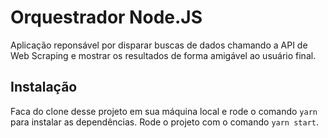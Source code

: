 # Orquestrador Node.JS

Aplicação reponsável por disparar buscas de dados chamando a API de Web Scraping e mostrar os resultados de forma amigável ao usuário final.

<h2>Instalação</h2>

Faca do clone desse projeto em sua máquina local e rode o comando <code>yarn</code> para instalar as dependências.
Rode o projeto com o comando <code>yarn start</code>.
